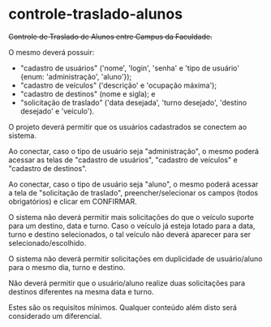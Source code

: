 # controle-traslado-alunos
~~Controle de Traslado de Alunos entre Campus da Faculdade.~~

O mesmo deverá possuir:

- "cadastro de usuários" ('nome', 'login', 'senha' e 'tipo de usuário' {enum: 'administração', 'aluno'});
- "cadastro de veículos" ('descrição' e 'ocupação máxima');
- "cadastro de destinos" (nome e sigla); e
- "solicitação de traslado" ('data desejada', 'turno desejado', 'destino desejado' e 'veículo').

O projeto deverá permitir que os usuários cadastrados se conectem ao sistema.

Ao conectar, caso o tipo de usuário seja "administração", o mesmo poderá acessar as telas de "cadastro de usuários", "cadastro de veículos" e "cadastro de destinos".

Ao conectar, caso o tipo de usuário seja "aluno", o mesmo poderá acessar a tela de "solicitação de traslado", preencher/selecionar os campos (todos obrigatórios) e clicar em CONFIRMAR.

O sistema não deverá permitir mais solicitações do que o veículo suporte para um destino, data e turno.  Caso o veículo já esteja lotado para a data, turno e destino selecionados, o tal veículo não deverá aparecer para ser selecionado/escolhido.

O sistema não deverá permitir solicitações em duplicidade de usuário/aluno para o mesmo dia, turno e destino.

Não deverá permitir que o usuário/aluno realize duas solicitações para destinos diferentes na mesma data e turno.

Estes são os requisitos mínimos.  Qualquer conteúdo além disto será considerado um diferencial.
